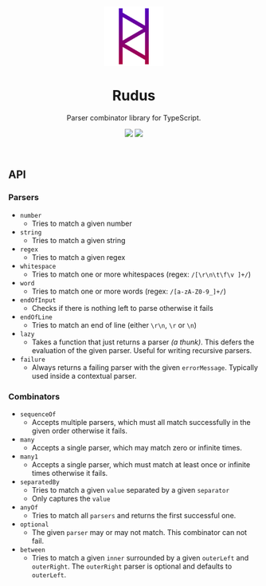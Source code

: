 <p align="center">
  <img src="./docs/assets/Rudus-Logo.svg" height="120px"/>
</p>

<h1 align="center">Rudus</h1>
<p align="center">Parser combinator library for TypeScript.</p>

<p align="center">
  <img src="https://github.com/Bikossor/Rudus/actions/workflows/codeql-analysis.yml/badge.svg"/>
  <img src="https://github.com/Bikossor/Rudus/actions/workflows/node.js.yml/badge.svg"/>
</p>

<p>&nbsp;</p>

## API

### Parsers

- `number`
  - Tries to match a given number
- `string`
  - Tries to match a given string
- `regex`
  - Tries to match a given regex
- `whitespace`
  - Tries to match one or more whitespaces (regex: `/[\r\n\t\f\v ]+/`)
- `word`
  - Tries to match one or more words (regex: `/[a-zA-Z0-9_]+/`)
- `endOfInput`
  - Checks if there is nothing left to parse otherwise it fails
- `endOfLine`
  - Tries to match an end of line (either `\r\n`, `\r` or `\n`)
- `lazy`
  - Takes a function that just returns a parser _(a thunk)_. This defers the evaluation of the given parser. Useful for writing recursive parsers.
- `failure`
  - Always returns a failing parser with the given `errorMessage`. Typically used inside a contextual parser.

### Combinators

- `sequenceOf`
  - Accepts multiple parsers, which must all match successfully in the given order otherwise it fails.
- `many`
  - Accepts a single parser, which may match zero or infinite times.
- `many1`
  - Accepts a single parser, which must match at least once or infinite times otherwise it fails.
- `separatedBy`
  - Tries to match a given `value` separated by a given `separator`
  - Only captures the `value`
- `anyOf`
  - Tries to match all `parsers` and returns the first successful one.
- `optional`
  - The given `parser` may or may not match. This combinator can not fail.
- `between`
  - Tries to match a given `inner` surrounded by a given `outerLeft` and `outerRight`. The `outerRight` parser is optional and defaults to `outerLeft`.
